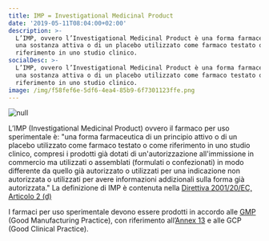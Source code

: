 ```yaml
---
title: IMP = Investigational Medicinal Product
date: '2019-05-11T08:04:00+02:00'
description: >-
  L’IMP, ovvero l’Investigational Medicinal Product è una forma farmaceutica di
  una sostanza attiva o di un placebo utilizzato come farmaco testato o di
  riferimento in uno studio clinico.
socialDesc: >-
  L’IMP, ovvero l’Investigational Medicinal Product è una forma farmaceutica di
  una sostanza attiva o di un placebo utilizzato come farmaco testato o di
  riferimento in uno studio clinico.
image: /img/f58fef6e-5df6-4ea4-85b9-6f7301123ffe.png
---
```

![null](/img/f58fef6e-5df6-4ea4-85b9-6f7301123ffe.png)

L’IMP (Investigational Medicinal Product) ovvero il farmaco per uso sperimentale è: "una forma farmaceutica di un principio attivo o di un placebo utilizzato come farmaco testato o come riferimento in uno studio clinico, compresi i prodotti già dotati di un'autorizzazione all'immissione in commercio ma utilizzati o assemblati (formulati o confezionati) in modo differente da quello già autorizzato o utilizzati per una indicazione non autorizzata o utilizzati per avere informazioni addizionali sulla forma già autorizzata." La definizione di IMP è contenuta nella [Direttiva 2001/20/EC, Articolo 2 (d)](https://ec.europa.eu/health/sites/health/files/files/eudralex/vol-1/dir_2001_20/dir_2001_20_en.pdf)

I farmaci per uso sperimentale devono essere prodotti in accordo alle [GMP](https://ec.europa.eu/health/documents/eudralex/vol-4_en) (Good Manufacturing Practice), con riferimento all’[Annex 13](https://ec.europa.eu/health/sites/health/files/files/eudralex/vol-4/2009_06_annex13.pdf) e alle GCP (Good Clinical Practice).
